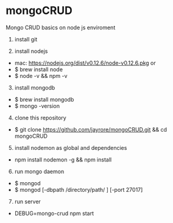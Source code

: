 # mongoCRUD
Mongo CRUD basics on node js enviroment

1. install git

2. install nodejs
  - mac: https://nodejs.org/dist/v0.12.6/node-v0.12.6.pkg or
  - $ brew install node
  - $ node -v && npm -v

3. install mongodb
  - $ brew install mongodb
  - $ mongo -version

4. clone this repository
  - $ git clone https://github.com/jayrore/mongoCRUD.git && cd mongoCRUD
   
5. install nodemon as global and dependencies 
  - npm install nodemon -g && npm install

6. run mongo daemon
  - $ mongod 
  - $ mongod [-dbpath /directory/path/ ] [-port 27017]
  
7. run server
  - DEBUG=mongo-crud npm start
